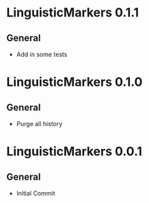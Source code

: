 # LinguisticMarkers 0.1.1

## General

* Add in some tests

# LinguisticMarkers 0.1.0

## General

* Purge all history

# LinguisticMarkers 0.0.1

## General

* Initial Commit
